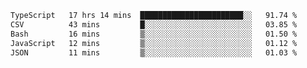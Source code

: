 <!--START_SECTION:waka-->

```txt
TypeScript   17 hrs 14 mins  ███████████████████████░░   91.74 %
CSV          43 mins         █░░░░░░░░░░░░░░░░░░░░░░░░   03.85 %
Bash         16 mins         ▒░░░░░░░░░░░░░░░░░░░░░░░░   01.50 %
JavaScript   12 mins         ▒░░░░░░░░░░░░░░░░░░░░░░░░   01.12 %
JSON         11 mins         ▒░░░░░░░░░░░░░░░░░░░░░░░░   01.03 %
```

<!--END_SECTION:waka-->